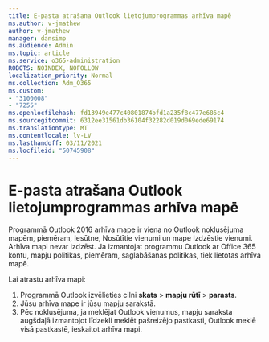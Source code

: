 ```yaml
---
title: E-pasta atrašana Outlook lietojumprogrammas arhīva mapē
ms.author: v-jmathew
author: v-jmathew
manager: dansimp
ms.audience: Admin
ms.topic: article
ms.service: o365-administration
ROBOTS: NOINDEX, NOFOLLOW
localization_priority: Normal
ms.collection: Adm_O365
ms.custom:
- "3100008"
- "7255"
ms.openlocfilehash: fd13949e477c40801874bfd1a235f8c477e686c4
ms.sourcegitcommit: 6312ee31561db36104f32282d019d069ede69174
ms.translationtype: MT
ms.contentlocale: lv-LV
ms.lasthandoff: 03/11/2021
ms.locfileid: "50745908"
---
```

# <a name="find-email-in-archive-folder-in-outlook-app"></a>E-pasta atrašana Outlook lietojumprogrammas arhīva mapē

Programmā Outlook 2016 arhīva mape ir viena no Outlook noklusējuma mapēm, piemēram, Iesūtne, Nosūtītie vienumi un mape Izdzēstie vienumi. Arhīva mapi nevar izdzēst. Ja izmantojat programmu Outlook ar Office 365 kontu, mapju politikas, piemēram, saglabāšanas politikas, tiek lietotas arhīva mapē.

Lai atrastu arhīva mapi:

1. Programmā Outlook izvēlieties cilni **skats** > **mapju rūtī**  >  **parasts**.
2. Jūsu arhīva mape ir jūsu mapju sarakstā.
3. Pēc noklusējuma, ja meklējat Outlook vienumus, mapju saraksta augšdaļā izmantojot līdzekli meklēt pašreizējo pastkasti, Outlook meklē visā pastkastē, ieskaitot arhīva mapi.
